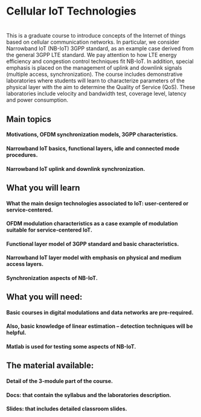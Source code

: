 # Cellular IoT Technologies
#
This is a graduate course to introduce concepts of the Internet of things based on cellular communication networks. In particular, we consider Narrowband IoT (NB-IoT) 3GPP standard, as an example case derived from the general 3GPP LTE standard. We pay attention to how LTE energy efficiency and congestion control techniques fit NB-IoT. In addition, special emphasis is placed on the management of uplink and downlink signals (multiple access, synchronization).
The course includes demonstrative laboratories where students will learn to characterize parameters of the physical layer with the aim to determine the Quality of Service (QoS). These laboratories include velocity and bandwidth test, coverage level, latency and power consumption. 

## Main topics
####	Motivations, OFDM synchronization models, 3GPP characteristics.
####	Narrowband IoT basics, functional layers, idle and connected mode procedures.
####	Narrowband IoT uplink and downlink synchronization.

## What you will learn
####	What the main design technologies associated to IoT: user-centered or service-centered.
####	OFDM modulation characteristics as a case example of modulation suitable for service-centered IoT.
####	Functional layer model of 3GPP standard and basic characteristics.
####	Narrowband IoT layer model with emphasis on physical and medium access layers.
####	Synchronization aspects of NB-IoT.

## What you will need:
####	Basic courses in digital modulations and data networks are pre-required.
####	Also, basic knowledge of linear estimation – detection techniques will be helpful.
####	Matlab is used for testing some aspects of NB-IoT.

## The material available:
####	Detail of the 3-module part of the course.
####	Docs: that contain the syllabus and the laboratories description.
####	Slides: that includes detailed classroom slides.
